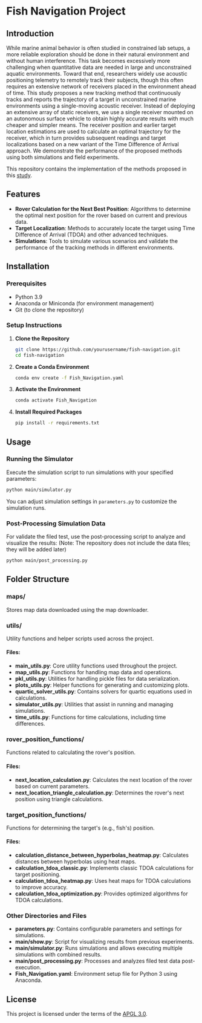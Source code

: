 # Fish Navigation Project

## Introduction

While marine animal behavior is often studied in constrained lab setups, a more reliable exploration should be done in their natural environment and without human interference. This task becomes excessively more challenging when quantitative data are needed in large and unconstrained aquatic environments. Toward that end, researchers widely use acoustic positioning telemetry to remotely track their subjects, though this often requires an extensive network of receivers placed in the environment ahead of time. This study proposes a new tracking method that continuously tracks and reports the trajectory of a target in unconstrained marine environments using a single-moving acoustic receiver. Instead of deploying an extensive array of static receivers, we use a single receiver mounted on an autonomous surface vehicle to obtain highly accurate results with much cheaper and simpler means. The receiver position and earlier target location estimations are used to calculate an optimal trajectory for the receiver, which in turn provides subsequent readings and target localizations based on a new variant of the Time Difference of Arrival approach. We demonstrate the performance of the proposed methods using both simulations and field experiments.

This repository contains the implementation of the methods proposed in this [study](https://onlinelibrary.wiley.com/doi/full/10.1002/rob.22335).

## Features

- **Rover Calculation for the Next Best Position**: Algorithms to determine the optimal next position for the rover based on current and previous data.
- **Target Localization**: Methods to accurately locate the target using Time Difference of Arrival (TDOA) and other advanced techniques.
- **Simulations**: Tools to simulate various scenarios and validate the performance of the tracking methods in different environments.

## Installation

### Prerequisites

- Python 3.9
- Anaconda or Miniconda (for environment management)
- Git (to clone the repository)

### Setup Instructions

1. **Clone the Repository**

   ```bash
   git clone https://github.com/yourusername/fish-navigation.git
   cd fish-navigation
   ```

2. **Create a Conda Environment**

     ```bash
     conda env create -f Fish_Navigation.yaml
     ```

3. **Activate the Environment**

   ```bash
   conda activate Fish_Navigation
   ```

4. **Install Required Packages**

   ```bash
   pip install -r requirements.txt
   ```

## Usage

### Running the Simulator

Execute the simulation script to run simulations with your specified parameters:

```bash
python main/simulator.py
```

You can adjust simulation settings in `parameters.py` to customize the simulation runs.

### Post-Processing Simulation Data

For validate the filed test, use the post-processing script to analyze and visualize the results:
(Note: The repository does not include the data files; they will be added later)

```bash
python main/post_processing.py
```

## Folder Structure


### maps/

Stores map data downloaded using the map downloader.

### utils/

Utility functions and helper scripts used across the project.

#### Files:

- **main_utils.py**: Core utility functions used throughout the project.
- **map_utils.py**: Functions for handling map data and operations.
- **pkl_utils.py**: Utilities for handling pickle files for data serialization.
- **plots_utils.py**: Helper functions for generating and customizing plots.
- **quartic_solver_utils.py**: Contains solvers for quartic equations used in calculations.
- **simulator_utils.py**: Utilities that assist in running and managing simulations.
- **time_utils.py**: Functions for time calculations, including time differences.

### rover_position_functions/

Functions related to calculating the rover's position.

#### Files:

- **next_location_calculation.py**: Calculates the next location of the rover based on current parameters.
- **next_location_triangle_calculation.py**: Determines the rover's next position using triangle calculations.

### target_position_functions/

Functions for determining the target's (e.g., fish's) position.

#### Files:

- **calculation_distance_between_hyperbolas_heatmap.py**: Calculates distances between hyperbolas using heat maps.
- **calculation_tdoa_classic.py**: Implements classic TDOA calculations for target positioning.
- **calculation_tdoa_heatmap.py**: Uses heat maps for TDOA calculations to improve accuracy.
- **calculation_tdoa_optimization.py**: Provides optimized algorithms for TDOA calculations.

### Other Directories and Files

- **parameters.py**: Contains configurable parameters and settings for simulations.
- **main/show.py**: Script for visualizing results from previous experiments.
- **main/simulator.py**: Runs simulations and allows executing multiple simulations with combined results.
- **main/post_processing.py**: Processes and analyzes filed test data post-execution.
- **Fish_Navigation.yaml**: Environment setup file for Python 3 using Anaconda.

## License

This project is licensed under the terms of the [APGL 3.0](LICENSE.md).
